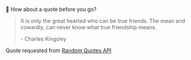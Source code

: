 📣 How about a quote before you go?

> It is only the great hearted who can be true friends. The mean and cowardly, can never know what true friendship means.
>
> <p>- Charles Kingsley</p>

Quote requested from [Random Quotes API](https://github.com/lukePeavey/quotable)
